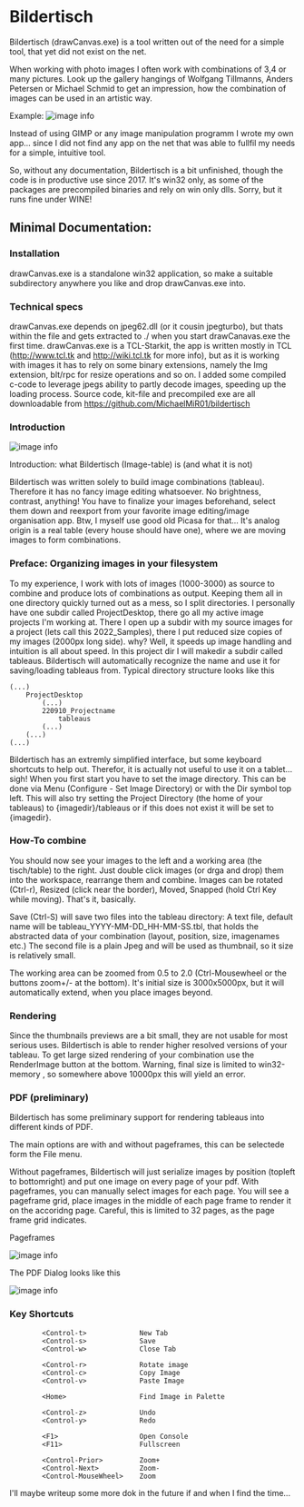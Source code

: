# Bildertisch

Bildertisch (drawCanvas.exe) is a tool written out of the need for a simple tool, that yet did not exist on the net.

When working with photo images I often work with combinations of 3,4 or many pictures. Look up the gallery hangings of Wolfgang Tillmanns, Anders Petersen or Michael Schmid to get an impression, how the combination of images can be used in an artistic way.

Example:
![image info](./doc/tableau_2022-01-23_002.jpg)

Instead of using GIMP or any image manipulation programm I wrote my own app... since I did not find any app on the net that was able to fullfil my needs for a simple, intuitive tool.

So, without any documentation, Bildertisch is a bit unfinished, though the code is in productive use since 2017. It's win32 only, as some of the packages are precompiled binaries and rely on win only dlls. Sorry, but it runs fine under WINE!

## Minimal Documentation:
###  Installation
drawCanvas.exe is a standalone win32 application, so make a suitable subdirectory anywhere you like and drop drawCanvas.exe into. 

###  Technical specs
drawCanvas.exe depends on jpeg62.dll (or it cousin jpegturbo), but thats within the file and gets extracted to ./ when you start drawCanavas.exe the first time.
drawCanvas.exe is a TCL-Starkit, the app is written mostly in TCL (http://www.tcl.tk and http://wiki.tcl.tk for more info), but as it is working with images it has to rely on some binary extensions, namely the Img extension, blt/rpc for resize operations and so on.
I added some compiled c-code to leverage jpegs ability to partly decode images, speeding up the loading process.
Source code, kit-file and precompiled exe are all downloadable from https://github.com/MichaelMiR01/bildertisch

###  Introduction

![image info](./doc/Screenshot_01.png)

Introduction: what Bildertisch (Image-table) is (and what it is not)

Bildertisch was written solely to build image combinations (tableau). Therefore it has no fancy image editing whatsoever. No brightness, contrast, anything! You have to finalize your images beforehand, select them down and reexport from your favorite image editing/image organisation app. Btw, I myself use good old Picasa for that...
It's analog origin is a real table (every house should have one), where we are moving images to form combinations.

###  Preface: Organizing images in your filesystem
To my experience, I work with lots of images (1000-3000) as source to combine and produce lots of combinations as output.
Keeping them all in one directory quickly turned out as a mess, so I split directories. 
I personally have one subdir called ProjectDesktop, there go all my active image projects I'm working at. There I open up a subdir with my source images for a project (lets call this 2022_Samples), there I put reduced size copies of my images (2000px long side). why? Well, it speeds up image handling and intuition is all about speed.
In this project dir I will makedir a subdir called tableaus. Bildertisch will automatically recognize the name and use it for saving/loading tableaus from.
Typical directory structure looks like this
```
(...)
	ProjectDesktop
		(...)
		220910_Projectname
			tableaus
		(...)
	(...)
(...)
```

Bildertisch has an extremly simplified interface, but some keyboard shortcuts to help out. Therefor, it is actually not useful to use it on a tablet... sigh!
When you first start you have to set the image directory. This can be done via Menu (Configure - Set Image Directory) or with the Dir symbol top left.
This will also try setting the Project Directory (the home of your tableaus) to {imagedir}/tableaus or if this does not exist it will be set to {imagedir}.

###  How-To combine
You should now see your images to the left and a working area (the tisch/table) to the right.
Just double click images (or drga and drop) them into the workspace, rearrange them and combine.
Images can be rotated (Ctrl-r), Resized (click near the border), Moved, Snapped (hold Ctrl Key while moving). That's it, basically. 

Save (Ctrl-S) will save two files into the tableau directory: A text file, default name will be tableau_YYYY-MM-DD_HH-MM-SS.tbl, that holds the abstracted data of your combination (layout, position, size, imagenames etc.)
The second file is a plain Jpeg and will be used as thumbnail, so it size is relatively small. 

The working area can be zoomed from 0.5 to 2.0 (Ctrl-Mousewheel or the buttons zoom+/- at the bottom). It's initial size is 3000x5000px, but it will automatically extend, when you place images beyond.

### Rendering
Since the thumbnails previews are a bit small, they are not usable for most serious uses. Bildertisch is able to render higher resolved versions of your tableau.
To get large sized rendering of your combination use the RenderImage button at the bottom. Warning, final size is limited to win32-memory , so somewhere above 10000px this will yield an error.


### PDF (preliminary)
Bildertisch has some preliminary support for rendering tableaus into different kinds of PDF. 

The main options are with and without pageframes, this can be selectede form the File menu.

Without pageframes, Bildertisch will just serialize images by position (topleft to bottomright) and put one image on every page of your pdf. 
With pageframes, you can manually select images for each page. You will see a pageframe grid, place images in the middle of each page frame to render it on the accoridng page.
Careful, this is limited to 32 pages, as the page frame grid indicates.


Pageframes

![image info](./doc/Bildertisch_pageframes.png)


The PDF Dialog looks like this

![image info](./doc/Bildertisch_pdfdialog.png)

### Key Shortcuts
```
        <Control-t> 			New Tab
        <Control-s> 			Save
        <Control-w> 			Close Tab

        <Control-r> 			Rotate image
        <Control-c> 			Copy Image
        <Control-v> 			Paste Image

        <Home>    				Find Image in Palette
        
        <Control-z> 			Undo
        <Control-y> 			Redo

        <F1> 					Open Console
        <F11> 					Fullscreen

        <Control-Prior> 		Zoom+
        <Control-Next> 			Zoom-
        <Control-MouseWheel> 	Zoom

```

I'll maybe writeup some more dok in the future if and when I find the time...
